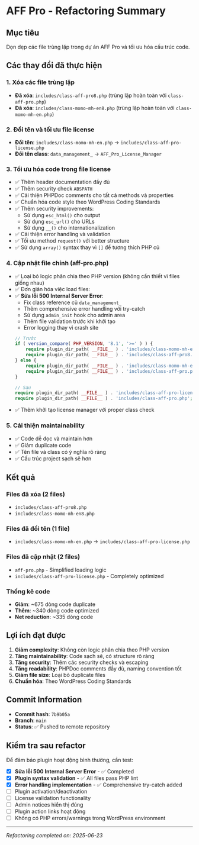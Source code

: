 # AFF Pro - Refactoring Summary

## Mục tiêu
Dọn dẹp các file trùng lặp trong dự án AFF Pro và tối ưu hóa cấu trúc code.

## Các thay đổi đã thực hiện

### 1. Xóa các file trùng lặp
- **Đã xóa**: `includes/class-aff-pro8.php` (trùng lặp hoàn toàn với `class-aff-pro.php`)
- **Đã xóa**: `includes/class-momo-mh-en8.php` (trùng lặp hoàn toàn với `class-momo-mh-en.php`)

### 2. Đổi tên và tối ưu file license
- **Đổi tên**: `includes/class-momo-mh-en.php` → `includes/class-aff-pro-license.php`
- **Đổi tên class**: `data_management_` → `AFF_Pro_License_Manager`

### 3. Tối ưu hóa code trong file license
- ✅ Thêm header documentation đầy đủ
- ✅ Thêm security check `ABSPATH`
- ✅ Cải thiện PHPDoc comments cho tất cả methods và properties
- ✅ Chuẩn hóa code style theo WordPress Coding Standards
- ✅ Thêm security improvements:
  - Sử dụng `esc_html()` cho output
  - Sử dụng `esc_url()` cho URLs
  - Sử dụng `__()` cho internationalization
- ✅ Cải thiện error handling và validation
- ✅ Tối ưu method `request()` với better structure
- ✅ Sử dụng `array()` syntax thay vì `[]` để tương thích PHP cũ

### 4. Cập nhật file chính (aff-pro.php)
- ✅ Loại bỏ logic phân chia theo PHP version (không cần thiết vì files giống nhau)
- ✅ Đơn giản hóa việc load files:
- ✅ **Sửa lỗi 500 Internal Server Error**:
  - Fix class reference cũ `data_management_`
  - Thêm comprehensive error handling với try-catch
  - Sử dụng `admin_init` hook cho admin area
  - Thêm file validation trước khi khởi tạo
  - Error logging thay vì crash site
  ```php
  // Trước
  if ( version_compare( PHP_VERSION, '8.1', '>=' ) ) {
      require plugin_dir_path( __FILE__ ) . 'includes/class-momo-mh-en8.php';
      require plugin_dir_path( __FILE__ ) . 'includes/class-aff-pro8.php';
  } else {
      require plugin_dir_path( __FILE__ ) . 'includes/class-momo-mh-en.php';
      require plugin_dir_path( __FILE__ ) . 'includes/class-aff-pro.php';
  }
  
  // Sau
  require plugin_dir_path( __FILE__ ) . 'includes/class-aff-pro-license.php';
  require plugin_dir_path( __FILE__ ) . 'includes/class-aff-pro.php';
  ```
- ✅ Thêm khởi tạo license manager với proper class check

### 5. Cải thiện maintainability
- ✅ Code dễ đọc và maintain hơn
- ✅ Giảm duplicate code
- ✅ Tên file và class có ý nghĩa rõ ràng
- ✅ Cấu trúc project sạch sẽ hơn

## Kết quả

### Files đã xóa (2 files)
- `includes/class-aff-pro8.php`
- `includes/class-momo-mh-en8.php`

### Files đã đổi tên (1 file)
- `includes/class-momo-mh-en.php` → `includes/class-aff-pro-license.php`

### Files đã cập nhật (2 files)
- `aff-pro.php` - Simplified loading logic
- `includes/class-aff-pro-license.php` - Completely optimized

### Thống kê code
- **Giảm**: ~675 dòng code duplicate
- **Thêm**: ~340 dòng code optimized
- **Net reduction**: ~335 dòng code

## Lợi ích đạt được

1. **Giảm complexity**: Không còn logic phân chia theo PHP version
2. **Tăng maintainability**: Code sạch sẽ, có structure rõ ràng
3. **Tăng security**: Thêm các security checks và escaping
4. **Tăng readability**: PHPDoc comments đầy đủ, naming convention tốt
5. **Giảm file size**: Loại bỏ duplicate files
6. **Chuẩn hóa**: Theo WordPress Coding Standards

## Commit Information
- **Commit hash**: `7b9b05a`
- **Branch**: `main`
- **Status**: ✅ Pushed to remote repository

## Kiểm tra sau refactor
Để đảm bảo plugin hoạt động bình thường, cần test:
- [x] **Sửa lỗi 500 Internal Server Error** - ✅ Completed
- [x] **Plugin syntax validation** - ✅ All files pass PHP lint
- [x] **Error handling implementation** - ✅ Comprehensive try-catch added
- [ ] Plugin activation/deactivation
- [ ] License validation functionality  
- [ ] Admin notices hiển thị đúng
- [ ] Plugin action links hoạt động
- [ ] Không có PHP errors/warnings trong WordPress environment

---
*Refactoring completed on: 2025-06-23*